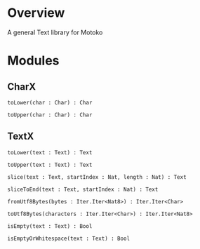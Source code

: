 # Overview

A general Text library for Motoko

# Modules

## CharX

    toLower(char : Char) : Char

    toUpper(char : Char) : Char

## TextX

    toLower(text : Text) : Text

    toUpper(text : Text) : Text

    slice(text : Text, startIndex : Nat, length : Nat) : Text

    sliceToEnd(text : Text, startIndex : Nat) : Text

    fromUtf8Bytes(bytes : Iter.Iter<Nat8>) : Iter.Iter<Char>

    toUtf8Bytes(characters : Iter.Iter<Char>) : Iter.Iter<Nat8>

    isEmpty(text : Text) : Bool

    isEmptyOrWhitespace(text : Text) : Bool
